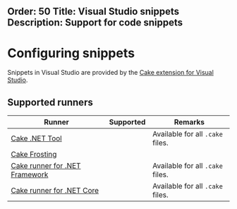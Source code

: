 Order: 50
Title: Visual Studio snippets
Description: Support for code snippets
---

# Configuring snippets

Snippets in Visual Studio are provided by the [Cake extension for Visual Studio](https://marketplace.visualstudio.com/items?itemName=vs-publisher-1392591.CakeforVisualStudio).

## Supported runners

| Runner                           | Supported                                       | Remarks                                            |
|----------------------------------|-------------------------------------------------|----------------------------------------------------|
| [Cake .NET Tool]                 | <i class="fa fa-check" style="color:green"></i> | Available for all `.cake` files.                   |
| [Cake Frosting]                  | <i class="fa fa-times" style="color:red"></i>   |                                                    |
| [Cake runner for .NET Framework] | <i class="fa fa-check" style="color:green"></i> | Available for all `.cake` files.                   |
| [Cake runner for .NET Core]      | <i class="fa fa-check" style="color:green"></i> | Available for all `.cake` files.                   |

[Cake .NET Tool]: dotnet-tool
[Cake Frosting]: cake-frosting
[Cake runner for .NET Framework]: cake-runner-for-dotnet-framework
[Cake runner for .NET Core]: cake-runner-for-dotnet-core
